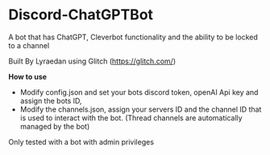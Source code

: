 # Discord-ChatGPTBot
A bot that has ChatGPT, Cleverbot functionality and the ability to be locked to a channel

Built By Lyraedan using Glitch (https://glitch.com/)

<b>How to use</b>
- Modify config.json and set your bots discord token, openAI Api key and assign the bots ID,
- Modify the channels.json, assign your servers ID and the channel ID that is used to interact with the bot.
  (Thread channels are automatically managed by the bot)
  
 Only tested with a bot with admin privileges
